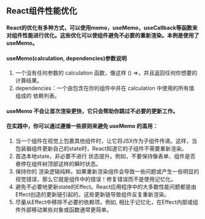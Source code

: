 ## React组件性能优化
#### React的优化有多种方式，可以使用memo，useMemo，useCallback等函数来对组件性能进行优化。这些优化可以使组件避免不必要的重新渲染。本例是使用了useMemo。

#### useMemo(calculation, dependencies)参数说明
1. 一个没有任何参数的 calculation 函数，像这样 () =>，并且返回任何你想要的计算结果。
2. dependencies：一个由包含在你的组件中并在 calculation 中使用的所有值组成的 依赖列表。
   
#### useMemo 不会让首次渲染更快，它只会帮助你跳过不必要的更新工作。

#### 在实践中，你可以通过遵循一些原则来避免 useMemo 的滥用：
1. 当一个组件在视觉上包裹其他组件时，让它将JSX作为子组件传递。这样，当包装器组件更新自己的state时，React知道它的子组件不需要重新渲染。
2. 首选本地state，非必要不进行 状态提升。例如，不要保持像表单、组件是否悬停在组件树顶部这样的瞬时状态。
3. 保持你的 渲染逻辑纯粹。如果重新渲染组件会导致一些问题或产生一些明显的视觉错误，那么它就是组件中的错误！修复错误而不是使用记忆化。
4. 避免不必要地更新state的Effect。React应用程序中的大多数性能问题都是由Effect创造的更新链引起的，这些更新链导致组件反复重新渲染。
5. 尽量从Effect中移除不必要的依赖项。例如, 相比于记忆化，在Effect内部或组件外部移动某些对象或函数通常更简单。